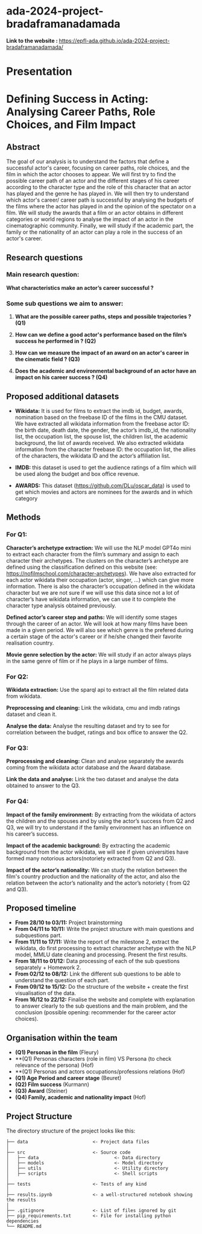 # ada-2024-project-bradaframanadamada

<b>Link to the website : </b> https://epfl-ada.github.io/ada-2024-project-bradaframanadamada/

# Presentation

# Defining Success in Acting: Analysing Career Paths, Role Choices, and Film Impact

## Abstract

The goal of our analysis is to understand the factors that define a successful actor's career, focusing on career paths, role choices, and the film in which the actor chooses to appear. We will first try to find the possible career path of an actor and the different stages of his career according to the character type and the role of this character that an actor has played and the genre he has played in. We will then try to understand which actor's career/ career path is successful by analysing the budgets of the films where the actor has played in and the opinion of the spectator on a film.  We will study the awards that a film or an actor obtains in different categories or world regions to analyse the impact of an actor in the cinematographic community. Finally, we will study if the academic part, the family or the nationality of an actor can play a role in the success of an actor's career. 

## Research questions
### Main research question: 

**What characteristics make an actor’s career successful ?**

### Some sub questions we aim to answer:

1. **What are the possible career paths, steps and possible trajectories ? (Q1)**

2. **How can we define a good actor's performance based on the film’s success he performed in ? (Q2)**

3. **How can we measure the impact of an award on an actor's career in the cinematic field ? (Q3)**

4. **Does the academic and environmental background of an actor have an impact on his career success ? (Q4)**

## Proposed additional datasets
- **Wikidata:** It is used for films to extract the imdb id, budget, awards, nomination based on the freebase ID of the films in the CMU dataset. We have extracted all wikidata information from the freebase actor ID:  the birth date, death date, the gender, the actor’s imdb_id, the nationality list, the occupation list, the spouse list, the children list, the academic background, the list of awards received. We also extracted wikidata information from the character freebase ID: the occupation list, the allies of the characters, the wikidata ID and the actor’s affiliation list. 

- **IMDB:** this dataset is used to get the audience ratings of a film which will be used along the budget and box office revenue.

- **AWARDS:** This dataset (https://github.com/DLu/oscar_data) is used to get which movies and actors are nominees for the awards and in which category

## Methods
### For Q1: 
**Character’s archetype extraction:** We will use the NLP model GPT4o mini to extract each character from the film’s summary and assign to each character their archetypes. The clusters on the character’s archetype are defined using the classification defined on this website (see: https://nofilmschool.com/character-archetypes). We have also extracted for each actor wikidata their occupation (actor, singer, ...) which can give more information. There is also the character’s occupation defined in the wikidata character but we are not sure if we will use this data since not a lot of character’s have wikidata information, we can use it to complete the character type analysis obtained previously. 

**Defined actor’s career step and paths:** We will identify some stages through the career of an actor. We will look at how many films have been made in a given period. We will also see which genre is the prefered during a certain stage of the actor's career or if he/she changed their favorite realisation country. 

**Movie genre selection by the actor:** We will study if an actor always plays in the same genre of film or if he plays in a large number of films.

### For Q2:
**Wikidata extraction:** Use the sparql api to extract all the film related data from wikidata.

**Preprocessing and cleaning:** Link the wikidata, cmu and imdb ratings dataset and clean it.

**Analyse the data:** Analyse the resulting dataset and try to see for correlation between the budget, ratings and box office to answer the Q2.

### For Q3:
**Preprocessing and cleaning:** Clean and analyse separately the awards coming from the wikidata actor database and the Award database.

**Link the data and analyse:** Link the two dataset and analyse the data obtained to answer to the Q3.

### For Q4:
**Impact of the family environment:** By extracting from the wikidata of actors the children and the spouses and by using the actor’s success from Q2 and Q3, we will try to understand if the family environment has an influence on his career’s success. 

**Impact of the academic background:**  By extracting the academic background from the actor wikidata, we will see if given universities have formed many notorious actors(notoriety extracted from Q2 and Q3). 

**Impact of the actor’s nationality:** We can study the relation between the film's country production and the nationality of the actor, and also the relation between the actor’s nationality and the actor’s notoriety ( from Q2 and Q3). 

## Proposed timeline
- **From 28/10 to 03/11:** Project brainstorming
- **From 04/11 to 10/11:** Write the project structure with main questions and subquestions part.
- **From  11/11 to 17/11:** Write the report of the milestone 2, extract the wikidata, do first processing to extract character archetype with the NLP model, MMLU date cleaning and processing. Present the first results. 
- **From 18/11 to 01/12:** Data processing of each of the sub questions separately + Homework 2. 
- **From 02/12 to 08/12:** Link the different sub questions to be able to understand the question of each part.
- **From 09/12 to 15/12:** Do the structure of the website + create the first visualisation of the data.
- **From 16/12 to 22/12:** Finalise the website and complete with explanation to answer clearly to the sub questions and the main problem, and the conclusion (possible opening: recommender for the career actor choices). 

## Organisation within the team
- **(Q1) Personas in the film** (Fleury)
- **(Q1) Personas characters (role in film) VS Persona (to check relevance of the persona) (Hof)
- **(Q1) Personas and actors occupations/professions relations (Hof)
- **(Q1) Age Period and career stage** (Beuret)
- **(Q2) Film success** (Kurmann)
- **(Q3) Award** (Steiner)
- **(Q4) Family, academic and nationality impact** (Hof)

## Project Structure

The directory structure of the project looks like this:

```
├── data                        <- Project data files
│
├── src                         <- Source code
│   ├── data                            <- Data directory
│   ├── models                          <- Model directory
│   ├── utils                           <- Utility directory
│   ├── scripts                         <- Shell scripts
│
├── tests                       <- Tests of any kind
│
├── results.ipynb               <- a well-structured notebook showing the results
│
├── .gitignore                  <- List of files ignored by git
├── pip_requirements.txt        <- File for installing python dependencies
└── README.md
```